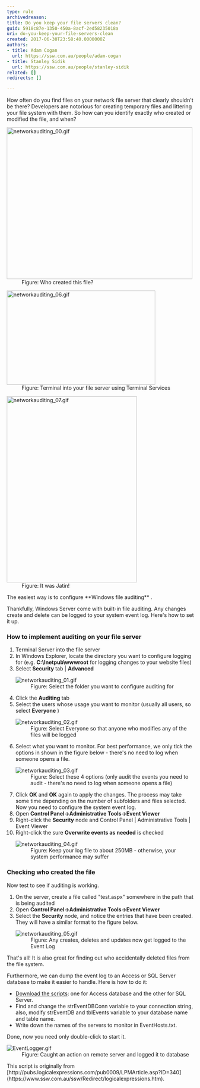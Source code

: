 ```yaml
---
type: rule
archivedreason: 
title: Do you keep your file servers clean?
guid: 5918c87e-1350-450a-8acf-2ed58235018a
uri: do-you-keep-your-file-servers-clean
created: 2017-06-30T23:58:40.0000000Z
authors:
- title: Adam Cogan
  url: https://ssw.com.au/people/adam-cogan
- title: Stanley Sidik
  url: https://ssw.com.au/people/stanley-sidik
related: []
redirects: []

---
```


How often do you find files on your network file server that clearly shouldn't be there? Developers are notorious for creating temporary files and littering your file system with them. So how can you identify exactly who created or modified the file, and when?


<!--endintro-->
<dl class="image"><dt> <img src="DuplicateFile.png" alt="networkauditing_00.gif" style="width:500px;height:408px;"> </dt><dd>Figure: Who created this file?</dd></dl><dl class="image"><dt> <img src="RDP.png" alt="networkauditing_06.gif" style="width:400px;height:253px;"> </dt><dd>Figure: Terminal into your file server using Terminal Services</dd></dl><dl class="image"><dt> <img src="FileOwner.png" alt="networkauditing_07.gif" style="width:350px;height:501px;"> </dt><dd>Figure: It was Jatin! </dd></dl>
The easiest way is to configure  **Windows file auditing** .

Thankfully, Windows Server come with built-in file auditing. Any changes create and delete can be logged to your system event log. Here's how to set it up.

### How to implement auditing on your file server

1. Terminal Server into the file server
2. In Windows Explorer, locate the directory you want to configure logging for (e.g.  **C:\Inetpub\wwwroot** for logging changes to your website files)
3. Select  **Security** tab |  **Advanced** <dl class="image"><dt> <img src="networkauditing_01.gif" alt="networkauditing_01.gif"> </dt><dd>Figure: Select the folder you want to configure auditing for</dd></dl>
4. Click the  **Auditing** tab
5. Select the users whose usage you want to monitor (usually all users, so select  **Everyone** ) <dl class="image"><dt> <img src="networkauditing_02.gif" alt="networkauditing_02.gif"> </dt><dd>Figure: Select Everyone so that anyone who modifies any of the files will be logged<br></dd></dl>
6. Select what you want to monitor. For best performance, we only tick the options in shown in the figure below - there's no need to log when someone opens a file. <dl class="image"><dt> <img src="networkauditing_03.gif" alt="networkauditing_03.gif"> </dt><dd>Figure: Select these 4 options (only audit the events you need to audit - there's no need to log when someone opens a file)</dd></dl>
7. Click  **OK** and  **OK** again to apply the changes. The process may take some time depending on the number of subfolders and files selected.
Now you need to configure the system event log.
8. Open  **Control Panel->Administrative Tools->Event Viewer**
9. Right-click the  **Security** node and Control Panel | Administrative Tools | Event Viewer
10. Right-click the sure  **Overwrite events as needed** is checked <dl class="image"><dt> <img src="networkauditing_04.gif" alt="networkauditing_04.gif"> </dt><dd>Figure: Keep your log file to about 250MB - otherwise, your system performance may suffer<br></dd></dl>


### Checking who created the file

Now test to see if auditing is working.

1. On the server, create a file called "test.aspx" somewhere in the path that is being audited
2. Open  **Control Panel->Administrative Tools->Event Viewer**
3. Select the  **Security** node, and notice the entries that have been created. They will have a similar format to the figure below. <dl class="image"><dt> <img src="networkauditing_05.gif" alt="networkauditing_05.gif"> </dt><dd>Figure: Any creates, deletes and updates now get logged to the Event Log</dd></dl>


That's all! It is also great for finding out who accidentally deleted files from the file system.

Furthermore, we can dump the event log to an Access or SQL Server database to make it easier to handle. Here is how to do it:

* [Download the scripts](/Documents/DumpEventLog2Db.zip): one for Access database and the other for SQL Server.
* Find and change the strEventDBConn variable to your connection string, also, modify strEventDB and tblEvents variable to your database name and table name.
* Write down the names of the servers to monitor in EventHosts.txt.


Done, now you need only double-click to start it.
<dl class="image"><dt> <img src="EventLogger.gif" alt="EventLogger.gif"> </dt><dd>Figure: Caught an action on remote server and logged it to database<br></dd></dl>
This script is originally from [http://pubs.logicalexpressions.com/pub0009/LPMArticle.asp?ID=340](https://www.ssw.com.au/ssw/Redirect/logicalexpressions.htm).
